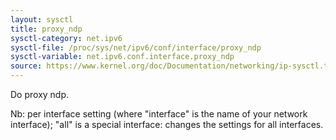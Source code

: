 ```yaml
---
layout: sysctl
title: proxy_ndp
sysctl-category: net.ipv6
sysctl-file: /proc/sys/net/ipv6/conf/interface/proxy_ndp
sysctl-variable: net.ipv6.conf.interface.proxy_ndp
source: https://www.kernel.org/doc/Documentation/networking/ip-sysctl.txt
---
```

Do proxy ndp.


Nb: per interface setting (where "interface" is the name of your network interface); "all" is a special interface: changes the settings for all interfaces.

